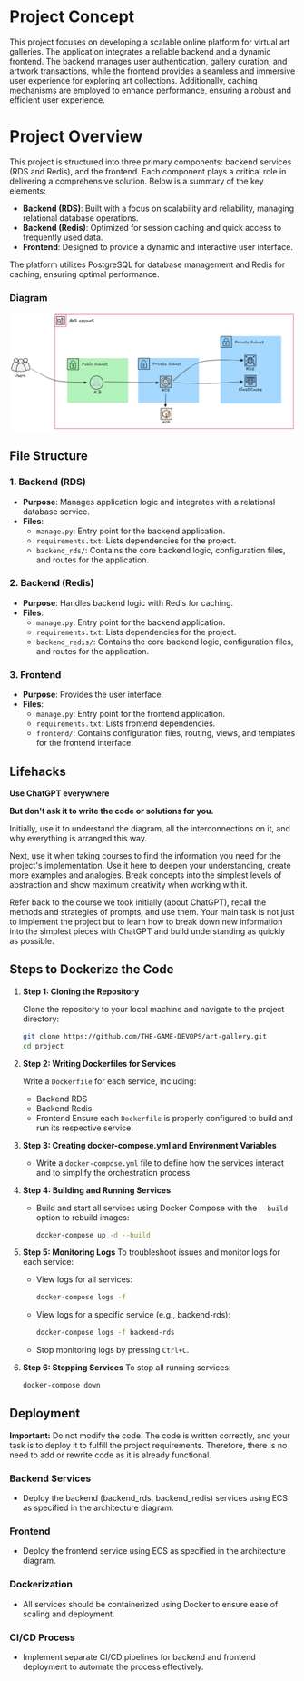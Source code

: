 # Project Concept

This project focuses on developing a scalable online platform for virtual art galleries. The application integrates a reliable backend and a dynamic frontend. The backend manages user authentication, gallery curation, and artwork transactions, while the frontend provides a seamless and immersive user experience for exploring art collections. Additionally, caching mechanisms are employed to enhance performance, ensuring a robust and efficient user experience.


# Project Overview

This project is structured into three primary components: backend services (RDS and Redis), and the frontend. Each component plays a critical role in delivering a comprehensive solution. Below is a summary of the key elements:

- **Backend (RDS)**: Built with a focus on scalability and reliability, managing relational database operations.
- **Backend (Redis)**: Optimized for session caching and quick access to frequently used data.
- **Frontend**: Designed to provide a dynamic and interactive user interface.

The platform utilizes PostgreSQL for database management and Redis for caching, ensuring optimal performance.

### Diagram
![Architecture Diagram](diagram.png)

## File Structure

### 1. **Backend (RDS)**
- **Purpose**: Manages application logic and integrates with a relational database service.
- **Files**:
  - `manage.py`: Entry point for the backend application.
  - `requirements.txt`: Lists dependencies for the project.
  - `backend_rds/`: Contains the core backend logic, configuration files, and routes for the application.

### 2. **Backend (Redis)**
- **Purpose**: Handles backend logic with Redis for caching.
- **Files**:
  - `manage.py`: Entry point for the backend application.
  - `requirements.txt`: Lists dependencies for the project.
  - `backend_redis/`: Contains the core backend logic, configuration files, and routes for the application. 

### 3. **Frontend**
- **Purpose**: Provides the user interface.
- **Files**:
  - `manage.py`: Entry point for the frontend application.
  - `requirements.txt`: Lists frontend dependencies.
  - `frontend/`: Contains configuration files, routing, views, and templates for the frontend interface.


## Lifehacks

**Use ChatGPT everywhere**

**But don't ask it to write the code or solutions for you.**

Initially, use it to understand the diagram, all the interconnections on it, and why everything is arranged this way.

Next, use it when taking courses to find the information you need for the project's implementation. Use it here to deepen your understanding, create more examples and analogies. Break concepts into the simplest levels of abstraction and show maximum creativity when working with it.

Refer back to the course we took initially (about ChatGPT), recall the methods and strategies of prompts, and use them.
Your main task is not just to implement the project but to learn how to break down new information into the simplest pieces with ChatGPT and build understanding as quickly as possible.

## Steps to Dockerize the Code

1. **Step 1: Cloning the Repository**

   Clone the repository to your local machine and navigate to the project directory:
   ```bash
   git clone https://github.com/THE-GAME-DEVOPS/art-gallery.git
   cd project
   ```

2. **Step 2: Writing Dockerfiles for Services**

   Write a `Dockerfile` for each service, including:
   - Backend RDS
   - Backend Redis
   - Frontend
   Ensure each `Dockerfile` is properly configured to build and run its respective service.

3. **Step 3: Creating docker-compose.yml and Environment Variables**
   - Write a `docker-compose.yml` file to define how the services interact and to simplify the orchestration process.

4. **Step 4: Building and Running Services**
   - Build and start all services using Docker Compose with the `--build` option to rebuild images:
     ```bash
     docker-compose up -d --build
     ```

5. **Step 5: Monitoring Logs**
   To troubleshoot issues and monitor logs for each service:
   - View logs for all services:
     ```bash
     docker-compose logs -f
     ```
   - View logs for a specific service (e.g., backend-rds):
     ```bash
     docker-compose logs -f backend-rds
     ```
   - Stop monitoring logs by pressing `Ctrl+C`.

6. **Step 6: Stopping Services**
   To stop all running services:
   ```bash
   docker-compose down
   ```


## Deployment

**Important:** Do not modify the code. The code is written correctly, and your task is to deploy it to fulfill the project requirements. Therefore, there is no need to add or rewrite code as it is already functional.

### Backend Services
- Deploy the backend (backend_rds, backend_redis) services using ECS as specified in the architecture diagram.

### Frontend
- Deploy the frontend service using ECS as specified in the architecture diagram.

### Dockerization

- All services should be containerized using Docker to ensure ease of scaling and deployment.

### CI/CD Process

- Implement separate CI/CD pipelines for backend and frontend deployment to automate the process effectively.




